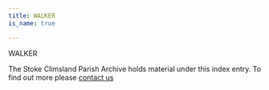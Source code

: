 ```yaml
---
title: WALKER
is_name: true

---
```


WALKER


The Stoke Climsland Parish Archive holds material under this index entry. To find out more please [contact us](/contact/)
